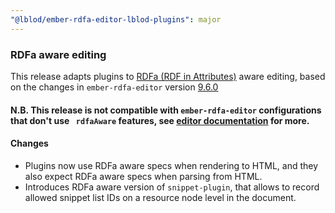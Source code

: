 ```yaml
---
"@lblod/ember-rdfa-editor-lblod-plugins": major
---
```


### RDFa aware editing

This release adapts plugins
to [RDFa (RDF in Attributes)](https://github.com/lblod/ember-rdfa-editor/blob/9c32a9dea0da13df4092c39d9a092ba0803a3f42/README.md#experimental-a-new-approach-to-handle-rdfa-in-documents)
aware editing, based on the changes in `ember-rdfa-editor`
version [9.6.0](https://github.com/lblod/ember-rdfa-editor/releases/tag/v9.6.0)

#### N.B. This release is not compatible with `ember-rdfa-editor` configurations that don't use ` rdfaAware` features, see [editor documentation](https://github.com/lblod/ember-rdfa-editor/blob/9c32a9dea0da13df4092c39d9a092ba0803a3f42/README.md#experimental-a-new-approach-to-handle-rdfa-in-documents) for more. 

#### Changes

* Plugins now use RDFa aware specs when rendering to HTML, and they also expect RDFa aware specs when parsing from HTML. 
* Introduces RDFa aware version of `snippet-plugin`, that allows to record allowed snippet list IDs on a resource node level in the document.
